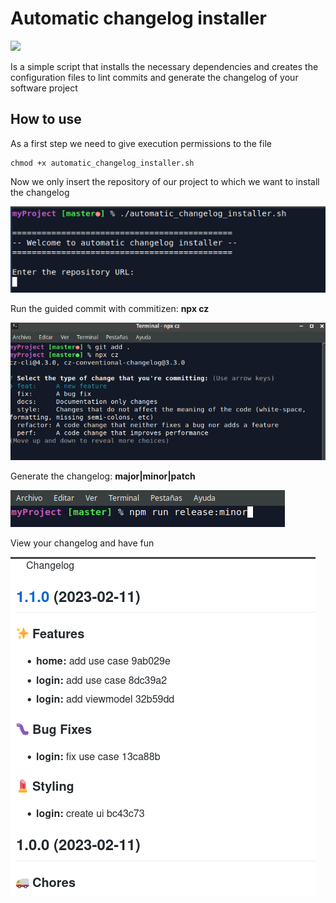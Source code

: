 # Automatic changelog installer
 ![](https://img.shields.io/badge/script-shell-green)
 
Is a simple script that installs the necessary dependencies and creates the configuration files to lint commits and generate the changelog of your software project

## How to use
As a first step we need to give execution permissions to the file
```
chmod +x automatic_changelog_installer.sh
```
Now we only insert the repository of our project to which we want to install the changelog

![](https://github.com/BrunoRCE/automatic-changelog-installer/blob/main/assets/insert_repository.png?raw=true)

Run the guided commit with commitizen: **npx cz**

![](https://github.com/BrunoRCE/automatic-changelog-installer/blob/main/assets/npx_cz.png?raw=true)

Generate the changelog: **major|minor|patch**

![](https://github.com/BrunoRCE/automatic-changelog-installer/blob/main/assets/npm_run_release.png?raw=true)

View your changelog and have fun

![](https://github.com/BrunoRCE/automatic-changelog-installer/blob/main/assets/changelog.png?raw=true)
